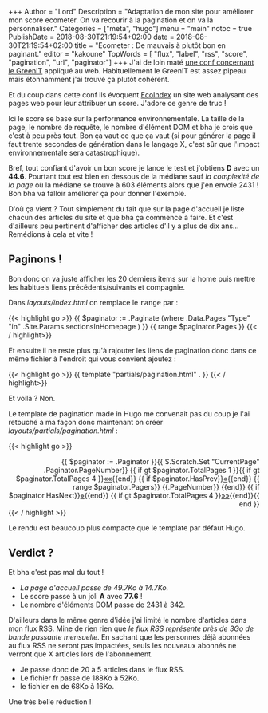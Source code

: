 +++
Author = "Lord"
Description = "Adaptation de mon site pour améliorer mon score ecometer. On va recourir à la pagination et on va la personnaliser."
Categories = ["meta", "hugo"]
menu = "main"
notoc = true
PublishDate = 2018-08-30T21:19:54+02:00
date = 2018-08-30T21:19:54+02:00
title = "Ecometer : De mauvais à plutôt bon en paginant."
editor = "kakoune"
TopWords = [  "flux", "label", "rss", "score", "pagination", "url", "paginator"]
+++
J'ai de loin maté [une conf concernant le GreenIT](https://www.paris-web.fr/2016/conferences/eco-conception-mon-site-web-au-regime.php) appliqué au web.
Habituellement le GreenIT est assez pipeau mais étonnamment j'ai trouvé ça plutôt cohérent.

Et du coup dans cette conf ils évoquent [EcoIndex](http://www.ecoindex.fr/) un site web analysant des pages web pour leur attribuer un score.
J'adore ce genre de truc !

Ici le score se base sur la performance environnementale.
La taille de la page, le nombre de requête, le nombre d'élément DOM et bha je crois que c'est à peu près tout.
Bon ça vaut ce que ça vaut (si pour générer la page il faut trente secondes de génération dans le langage X, c'est sûr que l'impact environnementale sera catastrophique).

Bref, tout confiant d'avoir un bon score je lance le test et j'obtiens **D** avec un **44.6**.
Pourtant tout est bien en dessous de la médiane sauf *la complexité de la page* où la médiane se trouve à 603 éléments alors que j'en envoie 2431 !
Bon bha va falloir améliorer ça pour donner l'exemple.

D'où ça vient ?
Tout simplement du fait que sur la page d'accueil je liste chacun des articles du site et que bha ça commence à faire.
Et c'est d'ailleurs peu pertinent d'afficher des articles d'il y a plus de dix ans…
Remédions à cela et vite !

## Paginons !
Bon donc on va juste afficher les 20 derniers items sur la home puis mettre les habituels liens précédents/suivants et compagnie.

Dans *layouts/index.html* on remplace le <samp>range</samp> par :

{{< highlight go >}}
{{ $paginator := .Paginate (where .Data.Pages "Type" "in" .Site.Params.sectionsInHomepage ) }}
{{ range $paginator.Pages }}
{{< / highlight>}}

Et ensuite il ne reste plus qu'à rajouter les liens de pagination donc dans ce même fichier à l'endroit qui vous convient ajoutez :

{{< highlight go >}}
{{ template "partials/pagination.html" . }}
{{< / highlight>}}

Et voilà ?
Non.

Le template de pagination made in Hugo me convenait pas du coup je l'ai retouché à ma façon donc maintenant on créer *layouts/partials/pagination.html* :

{{< highlight go >}}
<div class="pagination" style="text-align:right;">{{ $paginator := .Paginator }}{{ $.Scratch.Set "CurrentPage" .Paginator.PageNumber}}
{{ if gt $paginator.TotalPages 1 }}{{ if gt $paginator.TotalPages 4 }}<a href="{{$paginator.First.URL}}" aria-label="First">««</a>{{end}}
{{ if $paginator.HasPrev}}<a href="{{$paginator.Prev.URL}}" aria-label="Previous">«</a>{{end}}
{{ range $paginator.Pagers}} <a {{if eq ($.Scratch.Get "CurrentPage") .PageNumber}}style="font-size:1.3rem;font-weight:900;"{{end}}href="{{.URL}}">{{.PageNumber}}</a> {{end}}
{{ if $paginator.HasNext}}<a href="{{$paginator.Next.URL}}" aria-label="Next">»</a>{{end}}
{{ if gt $paginator.TotalPages 4 }}<a href="{{$paginator.Last.URL}}" aria-label="Last">»»</a>{{end}}{{ end }}
</div>
{{< / highlight >}}

Le rendu est beaucoup plus compacte que le template par défaut Hugo.

## Verdict ?
Et bha c'est pas mal du tout !

  - *La page d'accueil passe de 49.7Ko à 14.7Ko.*
  - Le score passe à un joli **A** avec **77.6** !
  - Le nombre d'éléments DOM passe de 2431 à 342.

D'ailleurs dans le même genre d'idée j'ai limité le nombre d'articles dans mon flux RSS.
Mine de rien rien que *le flux RSS représente près de 3Go de bande passante mensuelle*.
En sachant que les personnes déjà abonnées au flux RSS ne seront pas impactées, seuls les nouveaux abonnés ne verront que X articles lors de l'abonnement.

  - Je passe donc de 20 à 5 articles dans le flux RSS.
  - Le fichier fr passe de 188Ko à 52Ko.
  - le fichier en de 68Ko à 16Ko.

Une très belle réduction !


